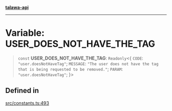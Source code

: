 [**talawa-api**](../../README.md)

***

# Variable: USER\_DOES\_NOT\_HAVE\_THE\_TAG

> `const` **USER\_DOES\_NOT\_HAVE\_THE\_TAG**: `Readonly`\<\{ `CODE`: `"user.doesNotHaveTag"`; `MESSAGE`: `"The user does not have the tag that is being requested to be removed."`; `PARAM`: `"user.doesNotHaveTag"`; \}\>

## Defined in

[src/constants.ts:493](https://github.com/Suyash878/talawa-api/blob/f376d03c37e9acd046e7cc983947432c95f74442/src/constants.ts#L493)
